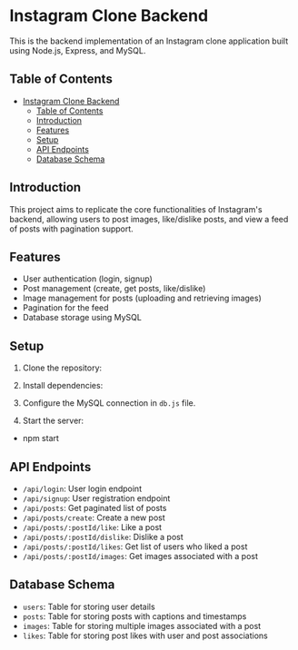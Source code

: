 # Instagram Clone Backend

This is the backend implementation of an Instagram clone application built using Node.js, Express, and MySQL.

## Table of Contents

- [Instagram Clone Backend](#instagram-clone-backend)
  - [Table of Contents](#table-of-contents)
  - [Introduction](#introduction)
  - [Features](#features)
  - [Setup](#setup)
  - [API Endpoints](#api-endpoints)
  - [Database Schema](#database-schema)

## Introduction

This project aims to replicate the core functionalities of Instagram's backend, allowing users to post images, like/dislike posts, and view a feed of posts with pagination support.

## Features

- User authentication (login, signup)
- Post management (create, get posts, like/dislike)
- Image management for posts (uploading and retrieving images)
- Pagination for the feed
- Database storage using MySQL

## Setup

1. Clone the repository:

2. Install dependencies:

3. Configure the MySQL connection in `db.js` file.

4. Start the server:

- npm start

## API Endpoints

- `/api/login`: User login endpoint
- `/api/signup`: User registration endpoint
- `/api/posts`: Get paginated list of posts
- `/api/posts/create`: Create a new post
- `/api/posts/:postId/like`: Like a post
- `/api/posts/:postId/dislike`: Dislike a post
- `/api/posts/:postId/likes`: Get list of users who liked a post
- `/api/posts/:postId/images`: Get images associated with a post

## Database Schema

- `users`: Table for storing user details
- `posts`: Table for storing posts with captions and timestamps
- `images`: Table for storing multiple images associated with a post
- `likes`: Table for storing post likes with user and post associations
